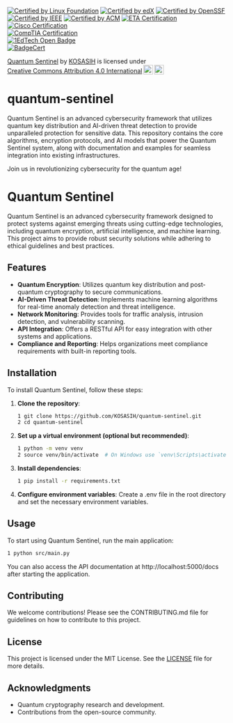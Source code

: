 [![Certified by Linux Foundation](https://img.shields.io/badge/Certified%20by%20Linux%20Foundation-Linux%20Foundation%20Certification-blue.svg)](https://training.linuxfoundation.org/badges-2/)
[![Certified by edX](https://img.shields.io/badge/Certified%20by%20edX-edX%20Certification-orange.svg)](https://www.edx.org/verified-certificate)
[![Certified by OpenSSF](https://img.shields.io/badge/Certified%20by%20OpenSSF-OpenSSF%20Certification-green.svg)](https://openssf.org/training/courses/)
[![Certified by IEEE](https://img.shields.io/badge/Certified%20by%20IEEE-IEEE%20Certification-red.svg)](https://www.ieee.org/education/index.html)
[![Certified by ACM](https://img.shields.io/badge/Certified%20by%20ACM-ACM%20Certification-purple.svg)](https://www.acm.org/education)
[![ETA Certification](https://img.shields.io/badge/ETA%20Certification-ETA%20Digital%20Badge-blue.svg)](https://www.etai.org/digital_badges.html)  
[![Cisco Certification](https://img.shields.io/badge/Cisco%20Certification-Cisco%20Digital%20Badge-green.svg)](https://www.cisco.com/site/us/en/learn/training-certifications/certifications/digital-badges.html)  
[![CompTIA Certification](https://img.shields.io/badge/CompTIA%20Certification-CompTIA%20Digital%20Badge-orange.svg)](https://www.comptia.org/certifications/comptia-digital-badges)  
[![1EdTech Open Badge](https://img.shields.io/badge/1EdTech%20Open%20Badge-1EdTech%20Digital%20Badge-purple.svg)](https://www.1edtech.org/standards/open-badges)  
[![BadgeCert](https://img.shields.io/badge/BadgeCert-BadgeCert%20Digital%20Badge-red.svg)](https://badgecert.com/)  

<p xmlns:cc="http://creativecommons.org/ns#" xmlns:dct="http://purl.org/dc/terms/"><a property="dct:title" rel="cc:attributionURL" href="https://github.com/KOSASIH/quantum-sentinel">Quantum Sentinel</a> by <a rel="cc:attributionURL dct:creator" property="cc:attributionName" href="https://www.linkedin.com/in/kosasih-81b46b5a">KOSASIH</a> is licensed under <a href="https://creativecommons.org/licenses/by/4.0/?ref=chooser-v1" target="_blank" rel="license noopener noreferrer" style="display:inline-block;">Creative Commons Attribution 4.0 International<img style="height:22px!important;margin-left:3px;vertical-align:text-bottom;" src="https://mirrors.creativecommons.org/presskit/icons/cc.svg?ref=chooser-v1" alt=""><img style="height:22px!important;margin-left:3px;vertical-align:text-bottom;" src="https://mirrors.creativecommons.org/presskit/icons/by.svg?ref=chooser-v1" alt=""></a></p>

# quantum-sentinel
Quantum Sentinel is an advanced cybersecurity framework that utilizes quantum key distribution and AI-driven threat detection to provide unparalleled protection for sensitive data. This repository contains the core algorithms, encryption protocols, and AI models that power the Quantum Sentinel system, along with documentation and examples for seamless integration into existing infrastructures. 

Join us in revolutionizing cybersecurity for the quantum age!

# Quantum Sentinel

Quantum Sentinel is an advanced cybersecurity framework designed to protect systems against emerging threats using cutting-edge technologies, including quantum encryption, artificial intelligence, and machine learning. This project aims to provide robust security solutions while adhering to ethical guidelines and best practices.

## Features

- **Quantum Encryption**: Utilizes quantum key distribution and post-quantum cryptography to secure communications.
- **AI-Driven Threat Detection**: Implements machine learning algorithms for real-time anomaly detection and threat intelligence.
- **Network Monitoring**: Provides tools for traffic analysis, intrusion detection, and vulnerability scanning.
- **API Integration**: Offers a RESTful API for easy integration with other systems and applications.
- **Compliance and Reporting**: Helps organizations meet compliance requirements with built-in reporting tools.

## Installation

To install Quantum Sentinel, follow these steps:

1. **Clone the repository**:

   ```bash
   1 git clone https://github.com/KOSASIH/quantum-sentinel.git
   2 cd quantum-sentinel
   ```

3. **Set up a virtual environment (optional but recommended)**:

   ```bash
   1 python -m venv venv
   2 source venv/bin/activate  # On Windows use `venv\Scripts\activate`
   ```
   
4. **Install dependencies**:

   ```bash
   1 pip install -r requirements.txt
   ```
   
5. **Configure environment variables**: Create a .env file in the root directory and set the necessary environment variables.

## Usage
To start using Quantum Sentinel, run the main application:

```bash
1 python src/main.py
```

You can also access the API documentation at http://localhost:5000/docs after starting the application.

## Contributing
We welcome contributions! Please see the CONTRIBUTING.md file for guidelines on how to contribute to this project.

## License
This project is licensed under the MIT License. See the [LICENSE](LICENSE) file for more details.

## Acknowledgments

- Quantum cryptography research and development.
- Contributions from the open-source community.

